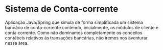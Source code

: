 # Sistema de Conta-corrente
Aplicação Java/Spring que simula de forma simplificada um sistema bancário de conta-corrente contendo, inicialmente, os módulos de cliente e conta corrente. Como não dominamos completamente os conceitos contábeis relativos às transações bancárias, não iremos nos aventurar nessa área.

